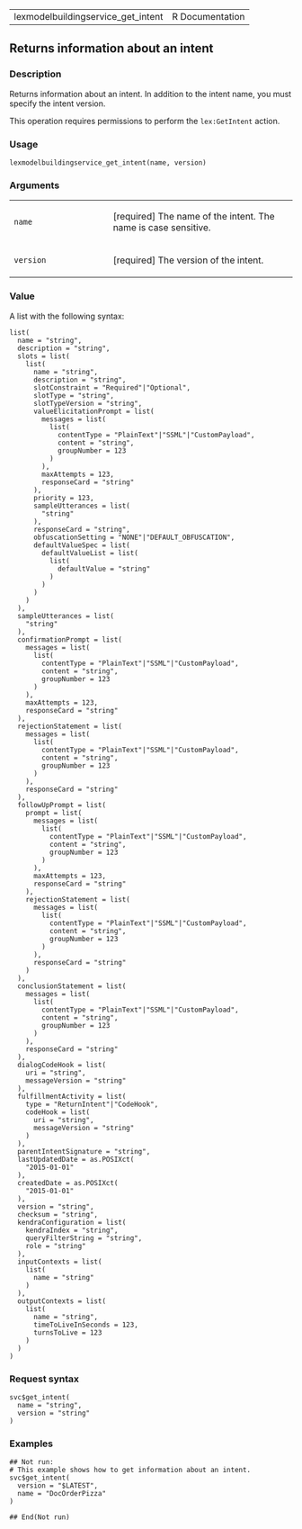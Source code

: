 <table style="width: 100%;">
<tbody>
<tr class="odd">
<td>lexmodelbuildingservice_get_intent</td>
<td style="text-align: right;">R Documentation</td>
</tr>
</tbody>
</table>

## Returns information about an intent

### Description

Returns information about an intent. In addition to the intent name, you
must specify the intent version.

This operation requires permissions to perform the `lex:GetIntent`
action.

### Usage

    lexmodelbuildingservice_get_intent(name, version)

### Arguments

<table>
<colgroup>
<col style="width: 35%" />
<col style="width: 65%" />
</colgroup>
<tbody>
<tr class="odd">
<td><code
id="lexmodelbuildingservice_get_intent_:_name">name</code></td>
<td><p>[required] The name of the intent. The name is case
sensitive.</p></td>
</tr>
<tr class="even">
<td><code
id="lexmodelbuildingservice_get_intent_:_version">version</code></td>
<td><p>[required] The version of the intent.</p></td>
</tr>
</tbody>
</table>

### Value

A list with the following syntax:

    list(
      name = "string",
      description = "string",
      slots = list(
        list(
          name = "string",
          description = "string",
          slotConstraint = "Required"|"Optional",
          slotType = "string",
          slotTypeVersion = "string",
          valueElicitationPrompt = list(
            messages = list(
              list(
                contentType = "PlainText"|"SSML"|"CustomPayload",
                content = "string",
                groupNumber = 123
              )
            ),
            maxAttempts = 123,
            responseCard = "string"
          ),
          priority = 123,
          sampleUtterances = list(
            "string"
          ),
          responseCard = "string",
          obfuscationSetting = "NONE"|"DEFAULT_OBFUSCATION",
          defaultValueSpec = list(
            defaultValueList = list(
              list(
                defaultValue = "string"
              )
            )
          )
        )
      ),
      sampleUtterances = list(
        "string"
      ),
      confirmationPrompt = list(
        messages = list(
          list(
            contentType = "PlainText"|"SSML"|"CustomPayload",
            content = "string",
            groupNumber = 123
          )
        ),
        maxAttempts = 123,
        responseCard = "string"
      ),
      rejectionStatement = list(
        messages = list(
          list(
            contentType = "PlainText"|"SSML"|"CustomPayload",
            content = "string",
            groupNumber = 123
          )
        ),
        responseCard = "string"
      ),
      followUpPrompt = list(
        prompt = list(
          messages = list(
            list(
              contentType = "PlainText"|"SSML"|"CustomPayload",
              content = "string",
              groupNumber = 123
            )
          ),
          maxAttempts = 123,
          responseCard = "string"
        ),
        rejectionStatement = list(
          messages = list(
            list(
              contentType = "PlainText"|"SSML"|"CustomPayload",
              content = "string",
              groupNumber = 123
            )
          ),
          responseCard = "string"
        )
      ),
      conclusionStatement = list(
        messages = list(
          list(
            contentType = "PlainText"|"SSML"|"CustomPayload",
            content = "string",
            groupNumber = 123
          )
        ),
        responseCard = "string"
      ),
      dialogCodeHook = list(
        uri = "string",
        messageVersion = "string"
      ),
      fulfillmentActivity = list(
        type = "ReturnIntent"|"CodeHook",
        codeHook = list(
          uri = "string",
          messageVersion = "string"
        )
      ),
      parentIntentSignature = "string",
      lastUpdatedDate = as.POSIXct(
        "2015-01-01"
      ),
      createdDate = as.POSIXct(
        "2015-01-01"
      ),
      version = "string",
      checksum = "string",
      kendraConfiguration = list(
        kendraIndex = "string",
        queryFilterString = "string",
        role = "string"
      ),
      inputContexts = list(
        list(
          name = "string"
        )
      ),
      outputContexts = list(
        list(
          name = "string",
          timeToLiveInSeconds = 123,
          turnsToLive = 123
        )
      )
    )

### Request syntax

    svc$get_intent(
      name = "string",
      version = "string"
    )

### Examples

    ## Not run: 
    # This example shows how to get information about an intent.
    svc$get_intent(
      version = "$LATEST",
      name = "DocOrderPizza"
    )

    ## End(Not run)
